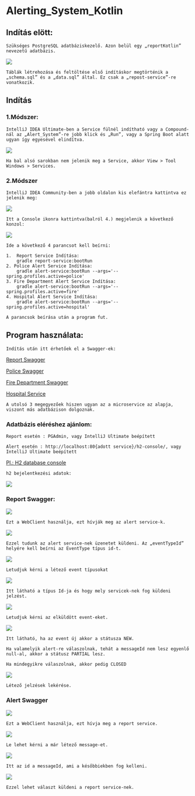 # Alerting_System_Kotlin

## Indítás elött:

    Szükséges PostgreSQL adatbáziskezelő. Azon belül egy „reportKotlin” nevezetű adatbázis.

![](/pics/report_prop_db.png)

    Táblák létrehozása és feltöltése első indításkor megtörténik a „schema.sql” és a „data.sql” által. Ez csak a „repost-service”-re vonatkozik.

## Indítás

### 1.Módszer:

    IntelliJ IDEA Ultimate-ben a Service fülnél indítható vagy a Compound-nál az „Alert_System”-re jobb klick és „Run”, vagy a Spring Boot alatt ugyan így egyesével elindítva.

![](/pics/intellij_services.png)

    Ha bal alsó sarokban nem jelenik meg a Service, akkor View > Tool Windows > Services.

### 2.Módszer

    IntelliJ IDEA Community-ben a jobb oldalon kis elefántra kattintva ez jelenik meg: 

![](/pics/little_elephant.png)

    Itt a Console ikonra kattintva(balról 4.) megjelenik a következő konzol:

![](/pics/gradle_console.png)

    Ide a következő 4 parancsot kell beírni:

    1.  Report Service Indítása:
        gradle report-service:bootRun
    2. Police Alert Service Indítása:
        gradle alert-service:bootRun --args='--spring.profiles.active=police' 
    3. Fire Department Alert Service Indítása:
        gradle alert-service:bootRun --args='--spring.profiles.active=fire'
    4. Hospital Alert Service Indítása:
        gradle alert-service:bootRun --args='--spring.profiles.active=hospital'

    A parancsok beírása után a program fut.

## Program használata:

    Indítás után itt érhetőek el a Swagger-ek:

[Report Swagger](http://localhost:8080/swagger-ui/index.html)

[Police Swagger](http://localhost:8081/swagger-ui/index.html)

[Fire Department Swagger](http://localhost:8082/swagger-ui/index.html)

[Hospital Service](http://localhost:8083/swagger-ui/index.html)

    A utolsó 3 megegyezőek hiszen ugyan az a microservice az alapja, viszont más adatbázison dolgoznak.

### Adatbázis eléréshez ajánlom:

    Report esetén : PGAdmin, vagy IntelliJ Ultimate beépített

    Alert esetén : http://localhost:80{adott service}/h2-console/, vagy IntelliJ Ultimate beépített
	
[Pl.: H2 database console](http://localhost:8082/h2-console)

	h2 bejelentkezési adatok:

![](/pics/h2_console.png)


### Report Swagger:

![](/pics/report_swag1.png)

    Ezt a WebClient használja, ezt hívják meg az alert service-k.

![](/pics/report_swag2.png)

    Ezzel tudunk az alert service-nek üzenetet küldeni. Az „eventTypeId” helyére kell beírni az EventType típus id-t.

![](/pics/report_swag3.png)

    Letudjuk kérni a létező event típusokat

![](/pics/report_swag4.png)

    Itt látható a típus Id-ja és hogy mely servicek-nek fog küldeni jelzést.

![](/pics/report_swag5.png)

    Letudjuk kérni az elküldött event-eket.

![](/pics/report_swag6.png)

    Itt látható, ha az event új akkor a státusza NEW.

    Ha valamelyik alert-re válaszolnak, tehát a messageId nem lesz egyenlő null-al, akkor a státusz PARTIAL lesz.

    Ha mindegyikre válaszolnak, akkor pedig CLOSED

![](/pics/report_swag7.png)

    Létező jelzések lekérése.


### Alert Swagger

![](/pics/alert_swag1.png)

    Ezt a WebClient használja, ezt hívja meg a report service.

![](/pics/alert_swag2.png)

    Le lehet kérni a már létező message-et.

![](/pics/alert_swag3.png)

    Itt az id a messageId, ami a későbbiekben fog kelleni.

![](/pics/alert_swag4.png)

    Ezzel lehet választ küldeni a report service-nek.

